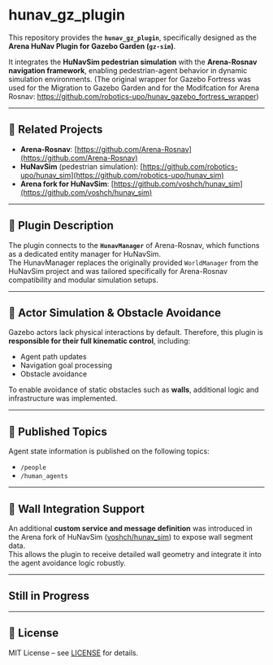 # hunav_gz_plugin

This repository provides the **`hunav_gz_plugin`**, specifically designed as the **Arena HuNav Plugin for Gazebo Garden (`gz-sim`)**.

It integrates the **HuNavSim pedestrian simulation** with the **Arena-Rosnav navigation framework**, enabling pedestrian-agent behavior in dynamic simulation environments.
(The original wrapper for Gazebo Fortress was used for the Migration to Gazebo Garden and for the Modifcation for Arena Rosnav: https://github.com/robotics-upo/hunav_gazebo_fortress_wrapper)

---

## 🔗 Related Projects

- **Arena-Rosnav**: [https://github.com/Arena-Rosnav](https://github.com/Arena-Rosnav)  
- **HuNavSim** (pedestrian simulation): [https://github.com/robotics-upo/hunav_sim](https://github.com/robotics-upo/hunav_sim)  
- **Arena fork for HuNavSim**: [https://github.com/voshch/hunav_sim](https://github.com/voshch/hunav_sim)

---

## 🧠 Plugin Description

The plugin connects to the **`HunavManager`** of Arena-Rosnav, which functions as a dedicated entity manager for HuNavSim.  
The HunavManager replaces the originally provided `WorldManager` from the HuNavSim project and was tailored specifically for Arena-Rosnav compatibility and modular simulation setups.

---

## 🚶 Actor Simulation & Obstacle Avoidance

Gazebo actors lack physical interactions by default. Therefore, this plugin is **responsible for their full kinematic control**, including:

- Agent path updates
- Navigation goal processing
- Obstacle avoidance

To enable avoidance of static obstacles such as **walls**, additional logic and infrastructure was implemented.

---

## 📡 Published Topics

Agent state information is published on the following topics:

- `/people`
- `/human_agents`

---

## 🧱 Wall Integration Support

An additional **custom service and message definition** was introduced in the Arena fork of HuNavSim ([voshch/hunav_sim](https://github.com/voshch/hunav_sim)) to expose wall segment data.  
This allows the plugin to receive detailed wall geometry and integrate it into the agent avoidance logic robustly.

---

## Still in Progress 

---

## 📜 License

MIT License – see [LICENSE](./LICENSE) for details.
